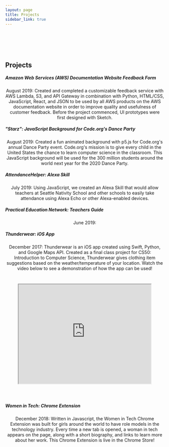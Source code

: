 ```yaml
---
layout: page
title: Projects
sidebar_link: true
---
```


<h2 style="padding-top: 80px">Projects</h2>

<h5> Amazon Web Services (AWS) Documentation Website Feedback Form </h5>
<p style="text-align:center"> August 2019: Created and completed a customizable feedback service with AWS Lambda, S3, and API Gateway in combination with Python, HTML/CSS, JavaScript, React, and JSON to be used by all AWS products on the AWS documentation website in order to improve quality and usefulness of customer feedback. Before the project commenced, UI prototypes were first designed with Sketch.
</p>

<h5> "Starz": JavaScript Background for Code.org's Dance Party </h5>
<p style="text-align:center"> August 2019: Created a fun animated background with p5.js for Code.org's annual Dance Party event. Code.org's mission is to give every child in the United States the chance to learn computer science in the classroom. This JavaScript background will be used for the 300 million students around the world next year for the 2020  Dance Party. </p>

<h5> AttendanceHelper: Alexa Skill </h5>
<p style="text-align:center"> July 2019: Using JavaScript, we created an Alexa Skill that would allow teachers at Seattle Nativity School and other schools to easily take attendance using Alexa Echo or other Alexa-enabled devices. </p>

<h5> Practical Education Network: Teachers Guide </h5>
<p style="text-align:center"> June 2019: </p>

<h5> Thunderwear: iOS App </h5>
<p style="text-align:center">December 2017: Thunderwear is an iOS app created using Swift, Python, and Google Maps API. Created as a final class project for CS50: Introduction to Computer Science, Thunderwear gives clothing item suggestions based on the weather/temperature of your location. Watch the video below to see a demonstration of how the app can be used!

<iframe style="margin: 40px" width="420" height="315" align="middle" src="https://www.youtube.com/embed/PfQu2mmKz8s">
</iframe></p>


<h5> Women in Tech: Chrome Extension </h5>
<p style="text-align:center"> December 2018: Written in Javascript, the Women in Tech Chrome Extension was built for girls around the world to have role models in the technology industry. Every time a new tab is opened, a woman in tech appears on the page, along with a short biography, and links to learn more about her work. This Chrome Extension is live in the Chrome Store!</p>